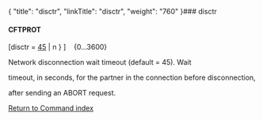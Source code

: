 {
    "title": "disctr",
    "linkTitle": "disctr",
    "weight": "760"
}### <span id="disctr"></span>disctr

#### CFTPROT

\[disctr = <u>45</u> | n } \]    {0...3600}

Network disconnection wait timeout (default = 45). Wait
timeout, in seconds, for the partner in the connection before disconnection,
after sending an ABORT request.

[Return to Command index](../)
